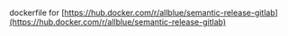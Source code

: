 dockerfile for [https://hub.docker.com/r/allblue/semantic-release-gitlab](https://hub.docker.com/r/allblue/semantic-release-gitlab)